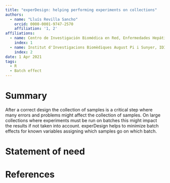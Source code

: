 ```yaml
---
title: "experDesign: helping performing experiments on collections"
authors:
  - name: "Lluís Revilla Sancho"
    orcid: 0000-0001-9747-2570
    affiliation: '1, 2'
affiliations:
  - name: Centro de Investigación Biomédica en Red, Enfermedades Hepáticas y Digestivas
    index: 1
  - name: Institut d'Investigacions Biomèdiques August Pi i Sunyer, IDIBAPS
    index: 2
date: 1 Apr 2021
tags:
  - R
  - Batch effect
---
```


# Summary

After a correct design the collection of samples is a critical step where many errors and problems might affect the  collection of samples. On large collections where experiments must be run on batches this might impact the results if not taken into account. experDesign helps to minimize batch effects for known variables assigning which samples go on which batch.

# Statement of need

# References


